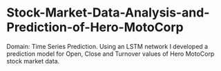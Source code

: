 # Stock-Market-Data-Analysis-and-Prediction-of-Hero-MotoCorp
Domain: Time Series Prediction. Using an LSTM network I developed a prediction model for Open, Close and Turnover values of Hero MotoCorp stock market data.
